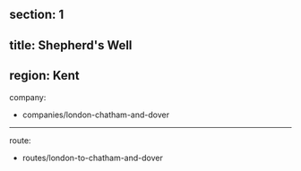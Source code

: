 section: 1
----
title: Shepherd's Well
----
region: Kent
----
company:
- companies/london-chatham-and-dover
----
route:
- routes/london-to-chatham-and-dover
